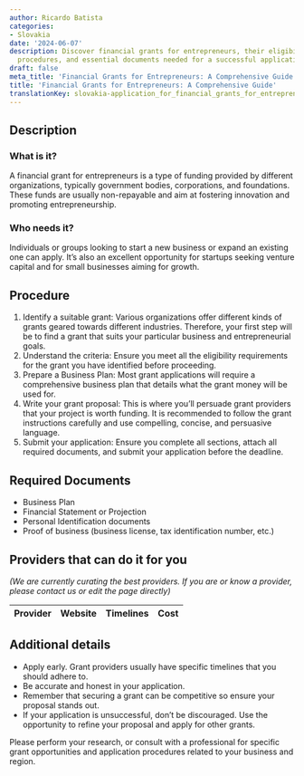 ```yaml
---
author: Ricardo Batista
categories:
- Slovakia
date: '2024-06-07'
description: Discover financial grants for entrepreneurs, their eligibility criteria,
  procedures, and essential documents needed for a successful application.
draft: false
meta_title: 'Financial Grants for Entrepreneurs: A Comprehensive Guide'
title: 'Financial Grants for Entrepreneurs: A Comprehensive Guide'
translationKey: slovakia-application_for_financial_grants_for_entrepreneurs
---
```


## Description
### What is it?

A financial grant for entrepreneurs is a type of funding provided by different organizations, typically government bodies, corporations, and foundations. These funds are usually non-repayable and aim at fostering innovation and promoting entrepreneurship.

### Who needs it?

Individuals or groups looking to start a new business or expand an existing one can apply. It’s also an excellent opportunity for startups seeking venture capital and for small businesses aiming for growth.

## Procedure

1. Identify a suitable grant: Various organizations offer different kinds of grants geared towards different industries. Therefore, your first step will be to find a grant that suits your particular business and entrepreneurial goals.
2. Understand the criteria: Ensure you meet all the eligibility requirements for the grant you have identified before proceeding.
3. Prepare a Business Plan: Most grant applications will require a comprehensive business plan that details what the grant money will be used for.
4. Write your grant proposal: This is where you’ll persuade grant providers that your project is worth funding. It is recommended to follow the grant instructions carefully and use compelling, concise, and persuasive language.
5. Submit your application: Ensure you complete all sections, attach all required documents, and submit your application before the deadline.

## Required Documents
- Business Plan
- Financial Statement or Projection
- Personal Identification documents
- Proof of business (business license, tax identification number, etc.)

## Providers that can do it for you

_(We are currently curating the best providers. If you are or know a provider, please contact us or edit the page directly)_

| Provider        |     Website     |     Timelines    |       Cost      |
| --------------- | --------------- |  :-------------: | :-------------: |

## Additional details
- Apply early. Grant providers usually have specific timelines that you should adhere to.
- Be accurate and honest in your application.
- Remember that securing a grant can be competitive so ensure your proposal stands out.
- If your application is unsuccessful, don’t be discouraged. Use the opportunity to refine your proposal and apply for other grants. 

Please perform your research, or consult with a professional for specific grant opportunities and application procedures related to your business and region.